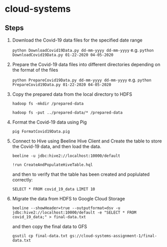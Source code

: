 # cloud-systems

## Steps

1. Download the Covid-19 data files for the specified date range

   `python DownloadCovid19Data.py dd-mm-yyyy dd-mm-yyyy`
   e.g. `python DownloadCovid19Data.py 01-22-2020 04-05-2020`

2. Prepare the Covid-19 data files into different directories depending on the format of the files
 
   `python PrepareCovid19Data.py dd-mm-yyyy dd-mm-yyyy`
   e.g. `python PrepareCovid19Data.py 01-22-2020 04-05-2020`
  
3. Copy the prepared data from the local directory to HDFS

   `hadoop fs -mkdir /prepared-data`
   
   `hadoop fs -put ../prepared-data/* /prepared-data`
   
4. Format the Covid-19 data using Pig
 
   `pig FormatCovid19Data.pig`

5. Connect to Hive using Beeline Hive Client and Create the table to store the Covid-19 data, and then load the data.
 
   `beeline -u jdbc:hive2://localhost:10000/default`
   
   `!run CreateAndPopulateHiveTable.hql`
   
   and then to verify that the table has been created and poplulated correctly:
   
   `SELECT * FROM covid_19_data LIMIT 10`

6. Migrate the data from HDFS to Google Cloud Storage
  
   `beeline --showHeader=true --outputformat=dsv -u jdbc:hive2://localhost:10000/default -e "SELECT * FROM covid_19_data;" > final-data.txt`
   
   and then copy the final data to GFS
   
   `gsutil cp final-data.txt gs://cloud-systems-assignment-1/final-data.txt`
   
